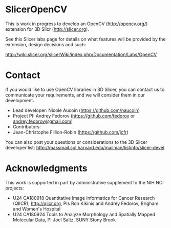 # SlicerOpenCV

This is work in progress to develop an OpenCV (http://opencv.org/) extension 
for 3D Slicr (http://slicer.org).

See this Slicer labs page for details on what features will be provided by the
extension, design decisions and such:

http://wiki.slicer.org/slicerWiki/index.php/Documentation/Labs/OpenCV

# Contact

If you would like to use OpenCV libraries in 3D Slicer, you can contact us to
communicate your requirements, and we will consider them in our development.

* Lead developer: Nicole Aucoin (https://github.com/naucoin)
* Project PI: Andrey Fedorov (https://github.com/fedorov or
  andrey.fedorov@gmail.com)
* Contributors:
 * Jean-Christophe Fillion-Robin (https://github.com/jcfr)

You can also post your questions or considerations to the 3D Slicer developer
list: http://massmail.spl.harvard.edu/mailman/listinfo/slicer-devel

# Acknowledgments

This work is supported in part by administrative supplement to the NIH NCI
projects:

* U24 CA180918 Quantitative Image Informatics for Cancer Research
(QIICR), http://qiicr.org, PIs Ron Kikinis and Andrey Fedorov, Brigham and
Women's Hospital
* U24 CA180924 Tools to Analyze Morphology and Spatially Mapped Molecular Data,
  PI Joel Saltz, SUNY Stony Brook
